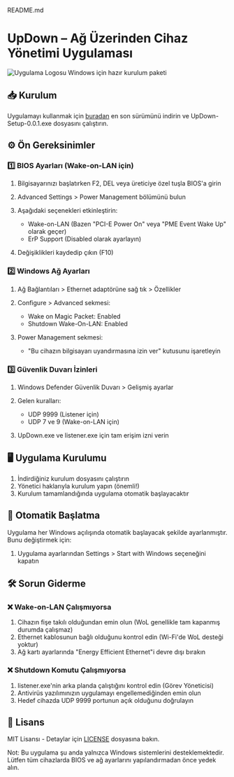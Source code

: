 README.md

# UpDown – Ağ Üzerinden Cihaz Yönetimi Uygulaması

![Uygulama Logosu](updown.icoupdown.ico)
Windows için hazır kurulum paketi

## 📥 Kurulum

Uygulamayı kullanmak için [buradan](https://github.com/mucahitAgglin/Wake-on-Lan/releases) en son sürümünü indirin ve UpDown-Setup-0.0.1.exe dosyasını çalıştırın.

## ⚙️ Ön Gereksinimler

### 1️⃣ BIOS Ayarları (Wake-on-LAN için)

1. Bilgisayarınızı başlatırken F2, DEL veya üreticiye özel tuşla BIOS'a girin
2. Advanced Settings > Power Management bölümünü bulun
3. Aşağıdaki seçenekleri etkinleştirin:

   * Wake-on-LAN (Bazen "PCI-E Power On" veya "PME Event Wake Up" olarak geçer)
   * ErP Support (Disabled olarak ayarlayın)
4. Değişiklikleri kaydedip çıkın (F10)

### 2️⃣ Windows Ağ Ayarları

1. Ağ Bağlantıları > Ethernet adaptörüne sağ tık > Özellikler
2. Configure > Advanced sekmesi:

   * Wake on Magic Packet: Enabled
   * Shutdown Wake-On-LAN: Enabled
3. Power Management sekmesi:

   * "Bu cihazın bilgisayarı uyandırmasına izin ver" kutusunu işaretleyin

### 3️⃣ Güvenlik Duvarı İzinleri

1. Windows Defender Güvenlik Duvarı > Gelişmiş ayarlar
2. Gelen kuralları:

   * UDP 9999 (Listener için)
   * UDP 7 ve 9 (Wake-on-LAN için)
3. UpDown.exe ve listener.exe için tam erişim izni verin

## 🖥️ Uygulama Kurulumu

1. İndirdiğiniz kurulum dosyasını çalıştırın
2. Yönetici haklarıyla kurulum yapın (önemli!)
3. Kurulum tamamlandığında uygulama otomatik başlayacaktır

## 🔄 Otomatik Başlatma

Uygulama her Windows açılışında otomatik başlayacak şekilde ayarlanmıştır. Bunu değiştirmek için:

1. Uygulama ayarlarından Settings > Start with Windows seçeneğini kapatın

## 🛠️ Sorun Giderme

### ❌ Wake-on-LAN Çalışmıyorsa

1. Cihazın fişe takılı olduğundan emin olun (WoL genellikle tam kapanmış durumda çalışmaz)
2. Ethernet kablosunun bağlı olduğunu kontrol edin (Wi-Fi'de WoL desteği yoktur)
3. Ağ kartı ayarlarında "Energy Efficient Ethernet"i devre dışı bırakın

### ❌ Shutdown Komutu Çalışmıyorsa

1. listener.exe'nin arka planda çalıştığını kontrol edin (Görev Yöneticisi)
2. Antivirüs yazılımınızın uygulamayı engellemediğinden emin olun
3. Hedef cihazda UDP 9999 portunun açık olduğunu doğrulayın

## 📜 Lisans

MIT Lisansı - Detaylar için [LICENSE](https://github.com/mucahitAgglin/Wake-on-Lan/blob/main/LICENSE) dosyasına bakın.


Not: Bu uygulama şu anda yalnızca Windows sistemlerini desteklemektedir. Lütfen tüm cihazlarda BIOS ve ağ ayarlarını yapılandırmadan önce yedek alın.

